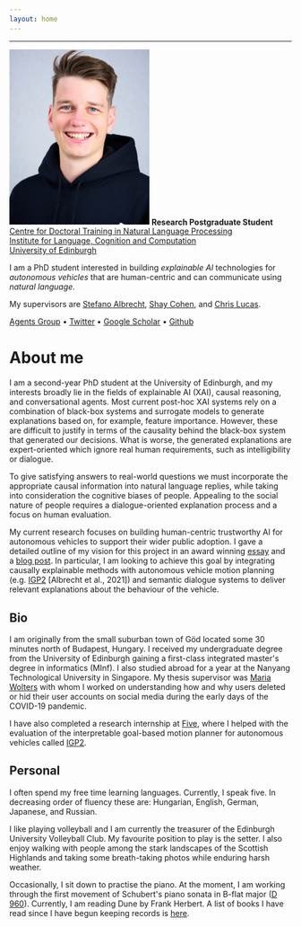 ```yaml
---
layout: home
---
```

<hr />
<div class="intro">
    <img src="assets/portrait.jpg" alt="Portrait of Balint" width="250" class="header_img" />
    <strong>Research Postgraduate Student</strong><br />
    <a href="https://edinburghnlp.inf.ed.ac.uk/cdt/">Centre for Doctoral Training in Natural Language Processing</a><br />
    <a href="http://www.ilcc.inf.ed.ac.uk/">Institute for Language, Cognition and Computation</a><br />
    <a href="https://www.ed.ac.uk/">University of Edinburgh</a>
    <p>
    I am a PhD student interested in building <em>explainable AI</em> technologies for <em>autonomous vehicles</em> that are human-centric and can communicate using <em>natural language</em>.
    </p>
    <p>
    My supervisors are <a href="https://agents.inf.ed.ac.uk/stefano-albrecht/">Stefano Albrecht</a>, <a href="https://homepages.inf.ed.ac.uk/scohen/">Shay Cohen</a>, and <a href="https://homepages.inf.ed.ac.uk/clucas2/">Chris Lucas</a>.
    </p>
    <span>
    <a href="https://agents.inf.ed.ac.uk/">Agents Group</a>
    &bull;
    <a href="https://twitter.com/CubeCC/">Twitter</a>
    &bull;
    <a href="https://scholar.google.com/citations?user=fLyES3oAAAAJ">Google Scholar</a>
    &bull;
    <a href="https://github.com/gyevnarb/">Github</a>
    </span>
</div>

# About me

I am a second-year PhD student at the University of Edinburgh, and my interests broadly lie in the fields of explainable AI (XAI), causal reasoning, and conversational agents.
Most current post-hoc XAI systems rely on a combination of black-box systems and surrogate models to generate explanations based on, for example, feature importance.
However, these are difficult to justify in terms of the causality behind the black-box system that generated our decisions.
What is worse, the generated explanations are expert-oriented which ignore real human requirements, such as intelligibility or dialogue.

To give satisfying answers to real-world questions we must incorporate the appropriate causal information into natural language replies, while taking into consideration the cognitive biases of people.
Appealing to the social nature of people requires a dialogue-oriented explanation process and a focus on human evaluation.

My current research focuses on building human-centric trustworthy AI for autonomous vehicles to support their wider public adoption.
I gave a detailed outline of my vision for this project in an award winning [essay](assets/IEEE_ITS_Essay.pdf) and a [blog post](https://agents.inf.ed.ac.uk/blog/explainable-autonomous-vehicle-intelligence/).
In particular, I am looking to achieve this goal by integrating causally explainable methods with autonomous vehicle motion planning (e.g. [IGP2](https://www.five.ai/igp2) [Albrecht et al., 2021]) and semantic dialogue systems to deliver relevant explanations about the behaviour of the vehicle.


## Bio

I am originally from the small suburban town of Göd located some 30 minutes north of Budapest, Hungary.
I received my undergraduate degree from the University of Edinburgh gaining a first-class integrated master's degree in informatics (MInf).
I also studied abroad for a year at the Nanyang Technological University in Singapore.
My thesis supervisor was [Maria Wolters](https://www.inf.ed.ac.uk/people/staff/Maria_Wolters.html) with whom I worked on understanding how and why users deleted or hid their user accounts on social media during the early days of the COVID-19 pandemic.

I have also completed a research internship at [Five](https://www.five.ai/), where I helped with the evaluation of the interpretable goal-based motion planner for autonomous vehicles called [IGP2](https://www.five.ai/igp2).


## Personal

I often spend my free time learning languages. Currently, I speak five. In decreasing order of fluency these are: Hungarian, English, German, Japanese, and Russian.

I like playing volleyball and I am currently the treasurer of the Edinburgh University Volleyball Club. My favourite position to play is the setter.
I also enjoy walking with people among the stark landscapes of the Scottish Highlands and taking some breath-taking photos while enduring harsh weather.

Occasionally, I sit down to practise the piano. At the moment, I am working through the first movement of Schubert's piano sonata in B-flat major ([D 960](https://youtu.be/MAZ8PA5_gVA)).
Currently, I am reading Dune by Frank Herbert. A list of books I have read since I have begun keeping records is [here](https://www.goodreads.com/review/list/62432429).
